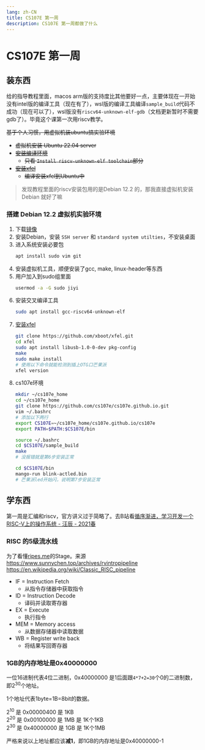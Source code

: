 ```yaml
---
lang: zh-CN
title: CS107E 第一周
description: CS107E 第一周都做了什么
---
```


# CS107E 第一周
## 装东西
给的指导教程里面，macos arm版的支持度比其他要好一点，主要体现在一开始没有intel版的编译工具（现在有了），wsl版的编译工具编译`sample_build`代码不成功（现在可以了），wsl版没有`riscv64-unknown-elf-gdb`（文档更新暂时不需要gdb了）。毕竟这个课第一次用riscv教学。

~~基于个人习惯，用虚拟机装ubuntu搞实验环境~~
- ~~虚拟机安装 Ubuntu 22.04 server~~
- ~~[安装编译环境](https://cs107e.github.io/guides/install/devtools-wsl/)~~
  - ~~只看 `Install riscv-unknown-elf toolchain`部分~~
- ~~[安装xfel](https://xboot.org/xfel/#/)~~
  - ~~编译安装xfel到Ubuntu中~~

> 发现教程里面的riscv安装包用的是Debian 12.2 的，那我直接虚拟机安装 Debian 就好了嘛

### 搭建 Debian 12.2 虚拟机实验环境
1. 下载[镜像](https://cdimage.debian.org/debian-cd/current/amd64/iso-cd/debian-12.4.0-amd64-netinst.iso)
2. 安装Debian，安装 `SSH server` 和 `standard system utilties`，不安装桌面
3. 进入系统安装必要包
    ```bash
    apt install sudo vim git
    ```
4. 安装虚拟机工具，顺便安装了gcc, make, linux-header等东西
5. 用户加入到sudo组里面
    ```bash
    usermod -a -G sudo jiyi
    ```
6. 安装交叉编译工具
    ```bash
    sudo apt install gcc-riscv64-unknown-elf
    ```
7. [安装xfel](https://xboot.org/xfel/#/)
    ```bash
    git clone https://github.com/xboot/xfel.git
    cd xfel
    sudo apt install libusb-1.0-0-dev pkg-config
    make
    sudo make install
    # 使用以下命令就能检测到插上OTG口芒果派
    xfel version
    ```
8. cs107e环境
    ```bash
    mkdir ~/cs107e_home
    cd ~/cs107e_home
    git clone https://github.com/cs107e/cs107e.github.io.git
    vim ~/.bashrc
    # 添加以下两行
    export CS107E=~/cs107e_home/cs107e.github.io/cs107e
    export PATH=$PATH:$CS107E/bin

    source ~/.bashrc
    cd $CS107E/sample_build
    make
    # 没报错就是第6步安装正常

    cd $CS107E/bin
    mango-run blink-actled.bin
    # 芒果派led开始闪，说明第7步安装正常
    ```

## 学东西
第一周是汇编和riscv，官方讲义过于简略了。去B站看[循序渐进，学习开发一个RISC-V上的操作系统 - 汪辰 - 2021春](https://www.bilibili.com/video/BV1Q5411w7z5)

### RISC 的5级流水线
为了看懂[ripes.me](https://ripes.me/)的Stage。来源 https://www.sunnychen.top/archives/rvintropipeline https://en.wikipedia.org/wiki/Classic_RISC_pipeline
- IF = Instruction Fetch
  - 从指令存储器中获取指令
- ID = Instruction Decode
  - 译码并读取寄存器
- EX = Execute
  - 执行指令
- MEM = Memory access
  - 从数据存储器中读取数据
- WB = Register write back
  - 将结果写回寄存器

### 1GB的内存地址是0x40000000
一位16进制代表4位二进制，0x40000000 是1后面跟`4*7+2=30`个0的二进制数，即2<sup>30</sup>个地址。

1个地址代表1byte=1B=8bit的数据。

2<sup>10</sup> 是 0x00000400 是 1KB\
2<sup>20</sup> 是 0x00100000 是 1MB 是 1K个1KB\
2<sup>30</sup> 是 0x40000000 是 1GB 是 1K个1MB

严格来说以上地址都应该**减1**，即1GB的内存地址是0x40000000-1
